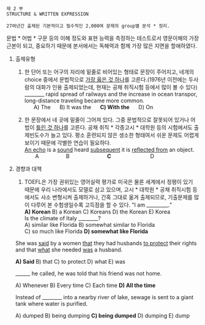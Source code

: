     제 2 부
    STRUCTURE & WRITTEN EXPRESSION
    
    27여년간 출제된 기본적이고 필수적인 2,000여 문제의 group별 분석 * 정리.

 문법 * 어법 * 구문 등의 이해 정도와 표현 능력을 측정하는 테스트로서 영문이해의 가장 근본이 되고, 중요하기 때문에 본서에서는 독해력과 함께 가장 많은 지면을 할애하였다.
 
1. 출제유형
    1. 한 단어 또는 어구의 자리에 밑줄로 비어있는 형태로 문장이 주어지고, 네개의 choice 중에서 문법적으로 <ins>가장 옳은 것 하나</ins>를 고른다.(1976년 이전에는 두사람의 대화가 인용 출제되었는데, 현재는 공채 취직시험 등에서 많이 볼 수 있다)  
    ________ rapid spread of railways and the increase in ocean transpor, long-distance traveling became more common.  
&nbsp;&nbsp;&nbsp;&nbsp;&nbsp;&nbsp;A) The&nbsp;&nbsp;&nbsp;&nbsp;&nbsp;&nbsp;B) It was the&nbsp;&nbsp;&nbsp;&nbsp;&nbsp;&nbsp;**C) With the**&nbsp;&nbsp;&nbsp;&nbsp;&nbsp;&nbsp;D) On
   
    2. 한 문장에서 네 곳에 밑줄이 그어져 있다. 그중 문법적으로 잘못되어 있거나 어법이 <ins>틀린 것 하나</ins>를 고른다. 공채 취직 * 각종고시 * 대학원 등의 시험에서도 출제빈도수가 늘고 있다. 평소 훈련되지 않은 생소한 형태여서 쉬운 문제도 어렵게 보이기 때문에 각별한 연습이 필요하다.  
    <ins>An echo</ins> is a <ins>sound</ins> heard <ins>subsequent</ins> it is <ins>reflected from</ins> an object.  
&nbsp;&nbsp;&nbsp;&nbsp;&nbsp;&nbsp; A &nbsp;&nbsp;&nbsp;&nbsp;&nbsp;&nbsp;&nbsp;&nbsp;&nbsp;&nbsp;&nbsp;&nbsp;&nbsp;&nbsp;&nbsp;&nbsp; B &nbsp;&nbsp;&nbsp;&nbsp;&nbsp;&nbsp;&nbsp;&nbsp;&nbsp;&nbsp;&nbsp;&nbsp;&nbsp;&nbsp;&nbsp;&nbsp;&nbsp;&nbsp;&nbsp;&nbsp;&nbsp;&nbsp;&nbsp; **C** &nbsp;&nbsp;&nbsp;&nbsp;&nbsp;&nbsp;&nbsp;&nbsp;&nbsp;&nbsp;&nbsp;&nbsp;&nbsp;&nbsp;&nbsp;&nbsp;&nbsp;&nbsp;&nbsp;&nbsp;&nbsp;&nbsp;&nbsp;&nbsp; D
2. 경향과 대책
    1. TOEFL은 가장 권위있는 영어실력 평가로 미국은 물론 세계에서 정평이 있기 때문에 우리 나라에서도 모델로 삼고 있으며, 고시 * 대학원 * 공채 취직시험 등에서도 사소 변형시켜 출제하거나, 간혹 그대로 옮겨 출제되므로, 기출문제를 많이 다루어 본 수험생일수록 고득점을 할 수 있다.
   "I am _________."  
    **A) Korean**  B) a Korean  C) Koreans  D) the Korean  E) Korea  
   Is the climate of Italy ________?   
   A) similar like Florida               B) somewhat similar to Florida   
   C) so much like Florida               **D) somewhat like Florida**
   
   She was <ins>said</ins> by a women <ins>that</ins> they had husbands <ins>to protect</ins> their rights and that <ins>what</ins> she needed <ins>was</ins> a husband.
   
   **A) Said**   B) that   C) to protect   D) what  E) was
   
   ______ he called, he was told that his friend was not home.
   
   A)  Whenever  B) Every time  C) Each time  **D) All the time** 
   
   Instead of ________ into a nearby river of lake, sewage is sent to a giant tank where water is purified.
   
   A) dumped  B) being dumping  **C) being dumped**  D) dumping  E) dump
